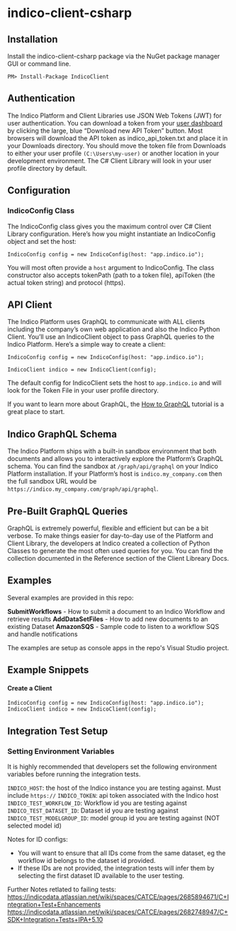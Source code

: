 # indico-client-csharp

## Installation

Install the indico-client-csharp package via the NuGet package manager GUI or command line.
```
PM> Install-Package IndicoClient
```

## Authentication

The Indico Platform and Client Libraries use JSON Web Tokens (JWT) for user authentication. You can download a token 
from your [user dashboard](https://app.indico.io/auth/account) by clicking the large, blue “Download new API Token” button. 
Most browsers will download the API token as indico_api_token.txt and place it in your Downloads directory. You should move 
the token file from Downloads to either your user profile `(C:\Users\my-user)` or another location in your development 
environment. The C# Client Library will look in your user profile directory by default.

## Configuration

### IndicoConfig Class
The IndicoConfig class gives you the maximum control over C# Client Library configuration. Here’s how you might instantiate 
an IndicoConfig object and set the host:
```
IndicoConfig config = new IndicoConfig(host: "app.indico.io");
```
You will most often provide a `host` argument to IndicoConfig. The class constructor also accepts tokenPath (path to a token file),
apiToken (the actual token string) and protocol (https).

## API Client

The Indico Platform uses GraphQL to communicate with ALL clients including the company’s own web application and also the 
Indico Python Client. You’ll use an IndicoClient object to pass GraphQL queries to the Indico Platform. Here’s a simple way 
to create a client:
```
IndicoConfig config = new IndicoConfig(host: "app.indico.io");

IndicoClient indico = new IndicoClient(config);
```
The default config for IndicoClient sets the host to `app.indico.io` and will look for the Token File in your user profile directory.

If you want to learn more about GraphQL, the [How to GraphQL](https://www.howtographql.com/) tutorial is a great place to start. 



## Indico GraphQL Schema

The Indico Platform ships with a built-in sandbox environment that both documents and allows you to interactively explore 
the Platform’s GraphQL schema. You can find the sandbox at `/graph/api/graphql` on your Indico Platform installation. If your 
Platform’s host is `indico.my_company.com` then the full sandbox URL would be `https://indico.my_company.com/graph/api/graphql`.

## Pre-Built GraphQL Queries

GraphQL is extremely powerful, flexible and efficient but can be a bit verbose. To make things easier for day-to-day use of the 
Platform and Client Library, the developers at Indico created a collection of Python Classes to generate the most often used 
queries for you. You can find the collection documented in the Reference section of the Client Libreary Docs.

## Examples

Several examples are provided in this repo:

**SubmitWorkflows** - How to submit a document to an Indico Workflow and retrieve results
**AddDataSetFiles** - How to add new documents to an existing Dataset
**AmazonSQS** - Sample code to listen to a workflow SQS and handle notifications

The examples are setup as console apps in the repo's Visual Studio project.

## Example Snippets

#### Create a Client
```
IndicoConfig config = new IndicoConfig(host: "app.indico.io");
IndicoClient indico = new IndicoClient(config);
```

## Integration Test Setup

### Setting Environment Variables
It is highly recommended that developers set the following environment variables before
running the integration tests. 

`INDICO_HOST`: the host of the Indico instance you are testing against. Must include `https://`
`INDICO_TOKEN`: api token associated with the Indico host
`INDICO_TEST_WORKFLOW_ID`: Workflow id you are testing against
`INDICO_TEST_DATASET_ID`: Dataset id you are testing against
`INDICO_TEST_MODELGROUP_ID`: model group id you are testing against (NOT selected model id)

Notes for ID configs:
* You will want to ensure that all IDs come from the same dataset, eg the workflow id belongs to the dataset id provided.  
* If these IDs are not provided, the integration tests will infer them by selecting the first dataset ID available to the user testing. 

Further Notes retlated to failing tests:
https://indicodata.atlassian.net/wiki/spaces/CATCE/pages/2685894671/C+Integration+Test+Enhancements
https://indicodata.atlassian.net/wiki/spaces/CATCE/pages/2682748947/C+SDK+Integration+Tests+IPA+5.10
